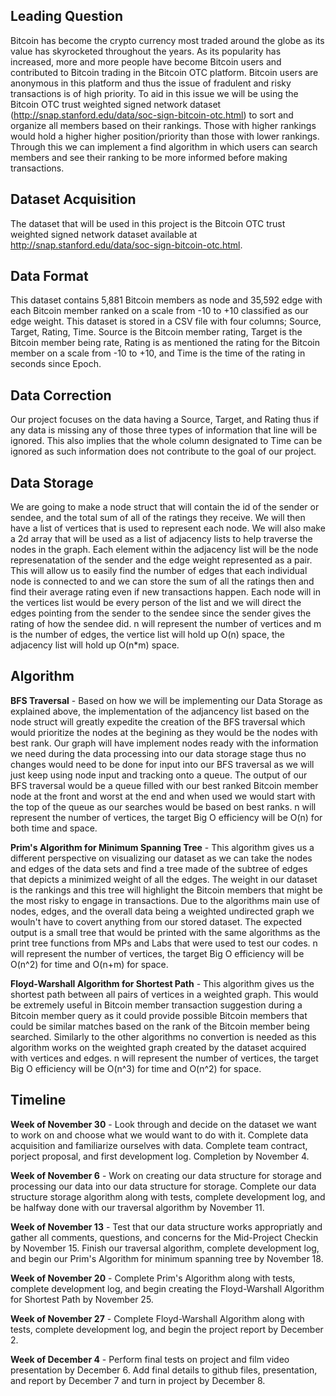 ## Leading Question 
Bitcoin has become the crypto currency most traded around the globe as its value has skyrocketed throughout the years. As its popularity has increased, more and more people have become Bitcoin users and contributed to Bitcoin trading in the Bitcoin OTC platform. Bitcoin users are anonymous in this platform and thus the issue of fradulent and risky transactions is of high priority. To aid in this issue we will be using the Bitcoin OTC trust weighted signed network dataset (http://snap.stanford.edu/data/soc-sign-bitcoin-otc.html) to sort and organize all members based on their rankings. Those with higher rankings would hold a higher higher position/priority than those with lower rankings. Through this we can implement a find algorithm in which users can search members and see their ranking to be more informed before making transactions. 

## Dataset Acquisition
The dataset that will be used in this project is the Bitcoin OTC trust weighted signed network dataset available at http://snap.stanford.edu/data/soc-sign-bitcoin-otc.html. 

## Data Format
This dataset contains 5,881 Bitcoin members as node and 35,592 edge with each Bitcoin member ranked on a scale from -10 to +10 classified as our edge weight. This dataset is stored in a CSV file with four columns; Source, Target, Rating, Time. Source is the Bitcoin member rating, Target is the Bitcoin member being rate, Rating is as mentioned the rating for the Bitcoin member on a scale from -10 to +10, and Time is the time of the rating in seconds since Epoch. 

## Data Correction
Our project focuses on the data having a Source, Target, and Rating thus if any data is missing any of those three types of information that line will be ignored. This also implies that the whole column designated to Time can be ignored as such information does not contribute to the goal of our project. 

## Data Storage 
We are going to make a node struct that will contain the id of the sender or sendee, and the total sum of all of the ratings they receive. We will then have a list of vertices that is used to represent each node. We will also make a 2d array that will be used as a list of adjacency lists to help traverse the nodes in the graph. Each element within the adjacency list will be the node represenatation of the sender and the edge weight represented as a pair. This will allow us to easily find the number of edges that each individual node is connected to and we can store the sum of all the ratings then and find their average rating even if new transactions happen. Each node will in the vertices list would be every person of the list and we will direct the edges pointing from the sender to the sendee since the sender gives the rating of how the sendee did. n will represent the number of vertices and m is the number of edges, the vertice list will hold up O(n) space, the adjacency list will hold up O(n*m) space.

## Algorithm 
**BFS Traversal** - Based on how we will be implementing our Data Storage as explained above, the implementation of the adjancency list based on the node struct will greatly expedite the creation of the BFS traversal which would prioritize the nodes at the begining as they would be the nodes with best rank. Our graph will have implement nodes ready with the information we need during the data processing into our data storage stage thus no changes would need to be done for input into our BFS traversal as we will just keep using node input and tracking onto a queue. The output of our BFS traversal would be a queue filled with our best ranked Bitcoin member node at the front and worst at the end and when used we would start with the top of the queue as our searches would be based on best ranks. n will represent the number of vertices, the target Big O efficiency will be O(n) for both time and space.

**Prim's Algorithm for Minimum Spanning Tree** - This algorithm gives us a different perspective on visualizing our dataset as we can take the nodes and edges of the data sets and find a tree made of the subtree of edges that depicts a minimized weight of all the edges. The weight in our dataset is the rankings and this tree will highlight the Bitcoin members that might be the most risky to engage in transactions. Due to the algorithms main use of nodes, edges, and the overall data being a weighted undirected graph we wouln't have to covert anything from our stored dataset. The expected output is a small tree that would be printed with the same algorithms as the print tree functions from MPs and Labs that were used to test our codes. n will represent the number of vertices, the target Big O efficiency will be O(n^2) for time and O(n+m) for space.

**Floyd-Warshall Algorithm for Shortest Path** - This algorithm gives us the shortest path between all pairs of vertices in a weighted graph. This would be extremely useful in Bitcoin member transaction suggestion during a Bitcoin member query as it could provide possible Bitcoin members that could be similar matches based on the rank of the Bitcoin member being searched. Similarly to the other algorithms no convertion is needed as this algorithm works on the weighted graph created by the dataset acquired with vertices and edges. n will represent the number of vertices, the target Big O efficiency will be O(n^3) for time and O(n^2) for space.

## Timeline
**Week of November 30** - Look through and decide on the dataset we want to work on and choose what we would want to do with it. Complete data acquisition and familiarize ourselves with data. Complete team contract, porject proposal, and first development log. Completion by November 4. 

**Week of November 6** - Work on creating our data structure for storage and processing our data into our data structure for storage. Complete our data structure storage algorithm along with tests, complete development log, and be halfway done with our traversal algorithm by November 11. 

**Week of November 13** - Test that our data structure works appropriatly and gather all comments, questions, and concerns for the Mid-Project Checkin by November 15. Finish our traversal algorithm, complete development log, and begin our Prim's Algorithm for minimum spanning tree by November 18. 

**Week of November 20** - Complete Prim's Algorithm along with tests, complete development log, and begin creating the Floyd-Warshall Algorithm for Shortest Path by November 25.

**Week of November 27** - Complete Floyd-Warshall Algorithm along with tests, complete development log, and begin the project report by December 2.  

**Week of December 4** - Perform final tests on project and film video presentation by December 6. Add final details to github files, presentation, and report by December 7 and turn in project by December 8.
